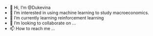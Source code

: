- 👋 Hi, I’m @Dukevina
- 👀 I’m interested in using machine learning to study macroeconomics.
- 🌱 I’m currently learning reinforcement learning
- 💞️ I’m looking to collaborate on ...
- 📫 How to reach me ...

<!---
Dukevina/Dukevina is a ✨ special ✨ repository because its `README.md` (this file) appears on your GitHub profile.
You can click the Preview link to take a look at your changes.
--->
